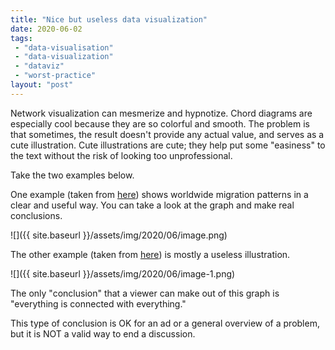```yaml
---
title: "Nice but useless data visualization"
date: 2020-06-02
tags: 
 - "data-visualisation"
 - "data-visualization"
 - "dataviz"
 - "worst-practice"
layout: "post"
---
```


Network visualization can mesmerize and hypnotize. Chord diagrams are especially cool because they are so colorful and smooth. The problem is that sometimes, the result doesn't provide any actual value, and serves as a cute illustration. Cute illustrations are cute; they help put some "easiness" to the text without the risk of looking too unprofessional. 

Take the two examples below. 

One example (taken from [here](https://www.data-to-viz.com/graph/chord.html)) shows worldwide migration patterns in a clear and useful way. You can take a look at the graph and make real conclusions.

![]({{ site.baseurl }}/assets/img/2020/06/image.png)

The other example (taken from [here](https://fashiontomenandwomens.fashion.blog/2020/03/22/patent-portfolio-mapping-data-visualization/)) is mostly a useless illustration. 

![]({{ site.baseurl }}/assets/img/2020/06/image-1.png)

The only "conclusion" that a viewer can make out of this graph is "everything is connected with everything." 

This type of conclusion is OK for an ad or a general overview of a problem, but it is NOT a valid way to end a discussion. 
